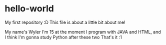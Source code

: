 # hello-world
My first repository :D
This file is about a little bit about me!

My name's Wyler
I'm 15 at the moment
I program with JAVA and HTML, and I think I'm gonna study Python after these two
That's it :1
